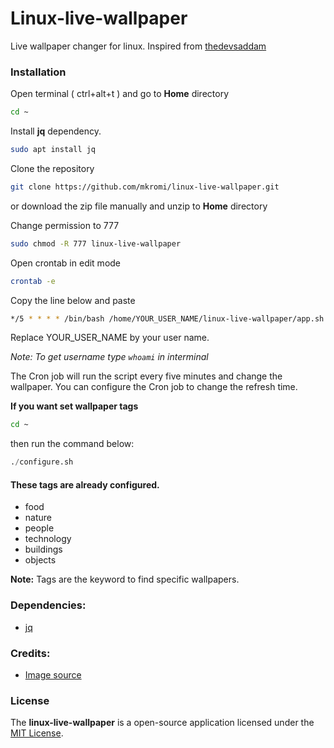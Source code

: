 # Linux-live-wallpaper
Live wallpaper changer for linux. Inspired from [thedevsaddam](https://github.com/thedevsaddam/ubuntu-live-wallpaper)


### Installation

Open terminal ( ctrl+alt+t ) and go to __Home__ directory

```bash
cd ~
```
Install __jq__ dependency.

```bash
sudo apt install jq
```

Clone the repository

```bash
git clone https://github.com/mkromi/linux-live-wallpaper.git
```
or download the zip file manually and unzip to __Home__ directory

Change permission to 777

```bash
sudo chmod -R 777 linux-live-wallpaper
```
Open crontab in edit mode

```bash
crontab -e
```

Copy the line below and paste
```bash
*/5 * * * * /bin/bash /home/YOUR_USER_NAME/linux-live-wallpaper/app.sh
```
Replace YOUR_USER_NAME by your user name.

_Note:  To get username type `whoami` in interminal_

The Cron job will run the script every five minutes and change the wallpaper. You can configure the Cron job to change the refresh time.

__If  you want set wallpaper tags__
```bash
cd ~
```
then run the command below:

```python
./configure.sh
```

#### These tags are already configured.
* food
* nature
* people
* technology
* buildings
* objects

__Note:__ Tags are the keyword to find specific wallpapers.

### Dependencies:
* [jq](https://packages.debian.org/search?keywords=jq)

### Credits:
* [Image source](https://source.unsplash.com)

### **License**
The **linux-live-wallpaper** is a open-source application licensed under the [MIT License](LICENSE).
